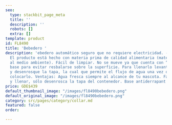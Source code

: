 ```yaml
---
seo:
  type: stackbit_page_meta
  title: ''
  description: ''
  robots: []
  extra: []
template: product
id: FL8490
title: 'Bebedero '
description: 'ebedero automático seguro que no requiere electricidad. - GRAVEDAD-
  El producto está hecho con materia prima de calidad alimentaria (material amigable
  al medio ambiente). Fácil de limpiar. No se mueve ya que cuenta con “gomas en la
  base para evitar resbalarse sobre la superficie. Para llenarlo levante el recipiente
  y desenrosque la tapa, la cual que permite el flujo de agua una vez que vuelva a
  colocarlo. Ventajas: Agua fresca siempre al alcance de tu mascota. Fácil de limpiar
  y llenar, sólo desenrosca la tapa del contenedor. Base antiderrapant CH-209                      '
price: GDE$439
default_thumbnail_image: "/images/fl8490bebedero.png"
default_original_image: "/images/fl8490bebedero.png"
category: src/pages/category/collar.md
featured: false
order: 

---
```

